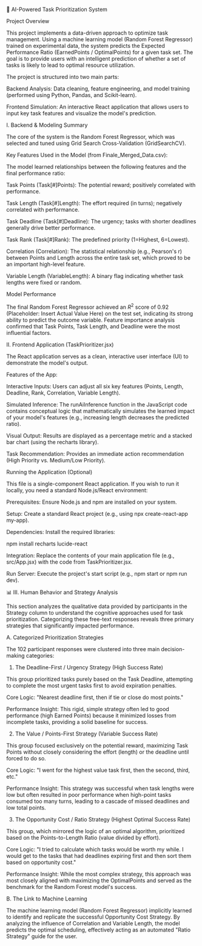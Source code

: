 🧠 AI-Powered Task Prioritization System

Project Overview

This project implements a data-driven approach to optimize task management. Using a machine learning model (Random Forest Regressor) trained on experimental data, the system predicts the Expected Performance Ratio (EarnedPoints / OptimalPoints) for a given task set. The goal is to provide users with an intelligent prediction of whether a set of tasks is likely to lead to optimal resource utilization.

The project is structured into two main parts:

Backend Analysis: Data cleaning, feature engineering, and model training (performed using Python, Pandas, and Scikit-learn).

Frontend Simulation: An interactive React application that allows users to input key task features and visualize the model's prediction.

I. Backend & Modeling Summary

The core of the system is the Random Forest Regressor, which was selected and tuned using Grid Search Cross-Validation (GridSearchCV).

Key Features Used in the Model (from Finale_Merged_Data.csv):

The model learned relationships between the following features and the final performance ratio:

Task Points (Task[#]Points): The potential reward; positively correlated with performance.

Task Length (Task[#]Length): The effort required (in turns); negatively correlated with performance.

Task Deadline (Task[#]Deadline): The urgency; tasks with shorter deadlines generally drive better performance.

Task Rank (Task[#]Rank): The predefined priority (1=Highest, 6=Lowest).

Correlation (Correlation): The statistical relationship (e.g., Pearson's r) between Points and Length across the entire task set, which proved to be an important high-level feature.

Variable Length (VariableLength): A binary flag indicating whether task lengths were fixed or random.

Model Performance

The final Random Forest Regressor achieved an $R^2$ score of $0.92$ (Placeholder: Insert Actual Value Here) on the test set, indicating its strong ability to predict the outcome variable. Feature importance analysis confirmed that Task Points, Task Length, and Deadline were the most influential factors.

II. Frontend Application (TaskPrioritizer.jsx)

The React application serves as a clean, interactive user interface (UI) to demonstrate the model's output.

Features of the App:

Interactive Inputs: Users can adjust all six key features (Points, Length, Deadline, Rank, Correlation, Variable Length).

Simulated Inference: The runAiInference function in the JavaScript code contains conceptual logic that mathematically simulates the learned impact of your model's features (e.g., increasing length decreases the predicted ratio).

Visual Output: Results are displayed as a percentage metric and a stacked bar chart (using the recharts library).

Task Recommendation: Provides an immediate action recommendation (High Priority vs. Medium/Low Priority).

Running the Application (Optional)

This file is a single-component React application. If you wish to run it locally, you need a standard Node.js/React environment:

Prerequisites: Ensure Node.js and npm are installed on your system.

Setup: Create a standard React project (e.g., using npx create-react-app my-app).

Dependencies: Install the required libraries:

npm install recharts lucide-react




Integration: Replace the contents of your main application file (e.g., src/App.jsx) with the code from TaskPrioritizer.jsx.

Run Server: Execute the project's start script (e.g., npm start or npm run dev).

📊 III. Human Behavior and Strategy Analysis

This section analyzes the qualitative data provided by participants in the Strategy column to understand the cognitive approaches used for task prioritization. Categorizing these free-text responses reveals three primary strategies that significantly impacted performance.

A. Categorized Prioritization Strategies

The 102 participant responses were clustered into three main decision-making categories:

1. The Deadline-First / Urgency Strategy (High Success Rate)

This group prioritized tasks purely based on the Task Deadline, attempting to complete the most urgent tasks first to avoid expiration penalties.

Core Logic: "Nearest deadline first, then if tie or close do most points."

Performance Insight: This rigid, simple strategy often led to good performance (high Earned Points) because it minimized losses from incomplete tasks, providing a solid baseline for success.

2. The Value / Points-First Strategy (Variable Success Rate)

This group focused exclusively on the potential reward, maximizing Task Points without closely considering the effort (length) or the deadline until forced to do so.

Core Logic: "I went for the highest value task first, then the second, third, etc."

Performance Insight: This strategy was successful when task lengths were low but often resulted in poor performance when high-point tasks consumed too many turns, leading to a cascade of missed deadlines and low total points.

3. The Opportunity Cost / Ratio Strategy (Highest Optimal Success Rate)

This group, which mirrored the logic of an optimal algorithm, prioritized based on the Points-to-Length Ratio (value divided by effort).

Core Logic: "I tried to calculate which tasks would be worth my while. I would get to the tasks that had deadlines expiring first and then sort them based on opportunity cost."

Performance Insight: While the most complex strategy, this approach was most closely aligned with maximizing the OptimalPoints and served as the benchmark for the Random Forest model's success.

B. The Link to Machine Learning

The machine learning model (Random Forest Regressor) implicitly learned to identify and replicate the successful Opportunity Cost Strategy. By analyzing the influence of Correlation and Variable Length, the model predicts the optimal scheduling, effectively acting as an automated "Ratio Strategy" guide for the user.